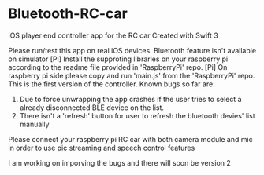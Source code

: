 # Bluetooth-RC-car
iOS player end controller app for the RC car
Created with Swift 3

Please run/test this app on real iOS devices. Bluetooth feature isn't available on simulator 
[Pi] Install the supproting libraries on your raspberry pi according to the readme file provided in 'RaspberryPi' repo.
[Pi] On raspberry pi side please copy and run 'main.js' from the 'RaspberryPi' repo. 
This is the first version of the controller. Known bugs so far are: 
1. Due to force unwrapping the app crashes if the user
tries to select a already disconnected BLE device on the list. 
2. There isn't a 'refresh' button for user to refresh the bluetooth devies' list manually

Please connect your raspberry pi RC car with both camera module and mic in order to use pic streaming and speech control features

I am working on imporving the bugs and there will soon be version 2
